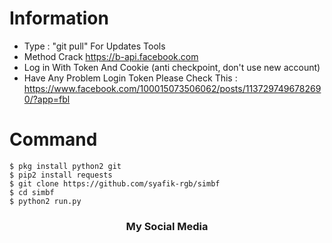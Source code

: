 # Information
* Type : "git pull" For Updates Tools
* Method Crack https://b-api.facebook.com
* Log in With Token And Cookie (anti checkpoint, don't use new account)
* Have Any Problem Login Token Please Check This : https://www.facebook.com/100015073506062/posts/1137297496782690/?app=fbl

# Command
```
$ pkg install python2 git
$ pip2 install requests
$ git clone https://github.com/syafik-rgb/simbf
$ cd simbf
$ python2 run.py
```

<h3 align="center">My Social Media</h3>
